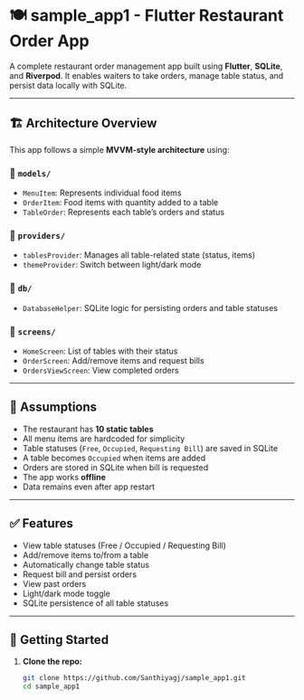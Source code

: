 # 🍽️ sample_app1 - Flutter Restaurant Order App

A complete restaurant order management app built using **Flutter**, **SQLite**, and **Riverpod**. It enables waiters to take orders, manage table status, and persist data locally with SQLite.

---

## 🏗️ Architecture Overview

This app follows a simple **MVVM-style architecture** using:

### 📁 `models/`
- `MenuItem`: Represents individual food items
- `OrderItem`: Food items with quantity added to a table
- `TableOrder`: Represents each table’s orders and status

### 📁 `providers/`
- `tablesProvider`: Manages all table-related state (status, items)
- `themeProvider`: Switch between light/dark mode

### 📁 `db/`
- `DatabaseHelper`: SQLite logic for persisting orders and table statuses

### 📁 `screens/`
- `HomeScreen`: List of tables with their status
- `OrderScreen`: Add/remove items and request bills
- `OrdersViewScreen`: View completed orders

---

## 🧠 Assumptions

- The restaurant has **10 static tables**
- All menu items are hardcoded for simplicity
- Table statuses (`Free`, `Occupied`, `Requesting Bill`) are saved in SQLite
- A table becomes `Occupied` when items are added
- Orders are stored in SQLite when bill is requested
- The app works **offline**
- Data remains even after app restart

---

## ✅ Features

- View table statuses (Free / Occupied / Requesting Bill)
- Add/remove items to/from a table
- Automatically change table status
- Request bill and persist orders
- View past orders
- Light/dark mode toggle
- SQLite persistence of all table statuses

---

## 🚀 Getting Started

1. **Clone the repo:**
   ```bash
   git clone https://github.com/Santhiyagj/sample_app1.git
   cd sample_app1
